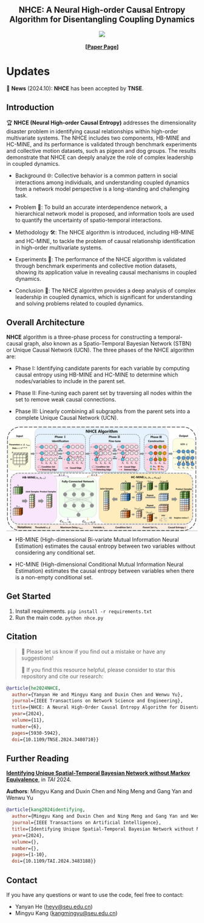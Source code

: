 <div align="center">
  <h2><b> NHCE: A Neural High-order Causal Entropy Algorithm for Disentangling Coupling Dynamics </b></h2>
</div>


<div align="center">

<img src="https://img.shields.io/badge/main-v1.0-blue">

**[<a href="https://ieeexplore.ieee.org/abstract/document/10716792">Paper Page</a>]**
</div>

# Updates

🚩 **News** (2024.10): **NHCE** has been accepted by **TNSE**.

## Introduction

🏆 **NHCE (Neural High-order Causal Entropy)** addresses the dimensionality disaster problem in identifying causal relationships within high-order multivariate systems. The NHCE includes two components, HB-MINE and HC-MINE, and its performance is validated through benchmark experiments and collective motion datasets, such as pigeon and dog groups. The results demonstrate that NHCE can deeply analyze the role of complex leadership in coupled dynamics.

- Background 🌐: Collective behavior is a common pattern in social interactions among individuals, and understanding coupled dynamics from a network model perspective is a long-standing and challenging task.

- Problem 🤔: To build an accurate interdependence network, a hierarchical network model is proposed, and information tools are used to quantify the uncertainty of spatio-temporal interactions.

- Methodology 🛠️: The NHCE algorithm is introduced, including HB-MINE and HC-MINE, to tackle the problem of causal relationship identification in high-order multivariate systems.

- Experiments 🧪: The performance of the NHCE algorithm is validated through benchmark experiments and collective motion datasets, showing its application value in revealing causal mechanisms in coupled dynamics.

- Conclusion 🏁: The NHCE algorithm provides a deep analysis of complex leadership in coupled dynamics, which is significant for understanding and solving problems related to coupled dynamics.

## Overall Architecture
**NHCE** algorithm is a three-phase process for constructing a temporal-causal graph, also known as a Spatio-Temporal Bayesian Network (STBN) or Unique Causal Network (UCN). The three phases of the NHCE algorithm are:

- Phase I: Identifying candidate parents for each variable by computing causal entropy using HB-MINE and HC-MINE to determine which nodes/variables to include in the parent set.

- Phase II: Fine-tuning each parent set by traversing all nodes within the set to remove weak causal connections.

- Phase III: Linearly combining all subgraphs from the parent sets into a complete Unique Causal Network (UCN).

<p align="center">
<img src="framework_NHCE.jpg"  alt="" align=center />
</p>


- HB-MINE (High-dimensional Bi-variate Mutual Information Neural Estimation) estimates the causal entropy between two variables without considering any conditional set.

- HC-MINE (High-dimensional Conditional Mutual Information Neural Estimation) estimates the causal entropy between variables when there is a non-empty conditional set.



## Get Started

1. Install requirements. ```pip install -r requirements.txt```
2. Run the main code. ```python nhce.py```


## Citation
>
> 🙋 Please let us know if you find out a mistake or have any suggestions!
> 
> 🌟 If you find this resource helpful, please consider to star this repository and cite our research:

```bibtex
@article{he2024NHCE,
  author={Yanyan He and Mingyu Kang and Duxin Chen and Wenwu Yu},
  journal={IEEE Transactions on Network Science and Engineering}, 
  title={NHCE: A Neural High-Order Causal Entropy Algorithm for Disentangling Coupling Dynamics}, 
  year={2024},
  volume={11},
  number={6},
  pages={5930-5942},
  doi={10.1109/TNSE.2024.3480710}}
```


## Further Reading
[**Identifying Unique Spatial-Temporal Bayesian Network without Markov Equivalence**](https://ieeexplore.ieee.org/abstract/document/10723109), in *TAI* 2024.

**Authors**: Mingyu Kang and Duxin Chen and Ning Meng and Gang Yan and Wenwu Yu

```bibtex
@article{kang2024identifying,
  author={Mingyu Kang and Duxin Chen and Ning Meng and Gang Yan and Wenwu Yu},
  journal={IEEE Transactions on Artificial Intelligence}, 
  title={Identifying Unique Spatial-Temporal Bayesian Network without Markov Equivalence}, 
  year={2024},
  volume={},
  number={},
  pages={1-10},
  doi={10.1109/TAI.2024.3483188}}
```


## Contact

If you have any questions or want to use the code, feel free to contact:
* Yanyan He (heyy@seu.edu.cn)
* Mingyu Kang (kangmingyu@seu.edu.cn)
